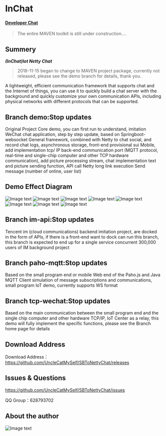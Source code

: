 # InChat

#### [Developer Chat](https://gitter.im/In-Chat/Lobby)

>The entire MAVEN toolkit is still under construction.... 

## Summery

***(InChat)Iot Netty Chat***

> 2018-11-15 began to change to MAVEN project package, currently not released, please see the demo branch for details, thank you.

A lightweight, efficient communication framework that supports chat and the Internet of things, you can use it to quickly build a chat server with the background and quickly customize your own communication APIs, including physical networks with different protocols that can be supported.

## Branch demo:Stop updates

Original Project Core demo, you can first run to understand, imitation WeChat chat application, step by step update, based on Springboot-websocket General framework, combined with Netty to chat social, and record chat logs, asynchronous storage, front-end provisional sui Mobile, add implementation tcp/
IP back-end communication port (MQTT protocol, real-time and single-chip computer and other TCP hardware communication), add picture processing stream, chat implementation text and picture sending function, API call Netty long link execution Send message (number of online, user list)

## Demo Effect Diagram

![Image text](https://raw.githubusercontent.com/UncleCatMySelf/img-myself/master/img/nettychat/001%20(5).png)
![Image text](https://raw.githubusercontent.com/UncleCatMySelf/img-myself/master/img/nettychat/001%20(3).png)
![Image text](https://raw.githubusercontent.com/UncleCatMySelf/img-myself/master/img/nettychat/001%20(4).png)
![Image text](https://raw.githubusercontent.com/UncleCatMySelf/img-myself/master/img/nettychat/001%20(2).png)
![Image text](https://raw.githubusercontent.com/UncleCatMySelf/img-myself/master/img/nettychat/001%20(1).png)
![Image text](https://raw.githubusercontent.com/UncleCatMySelf/img-myself/master/img/nettychat/9.png)
![Image text](https://raw.githubusercontent.com/UncleCatMySelf/img-myself/master/img/nettychat/10.png)
![Image text](https://raw.githubusercontent.com/UncleCatMySelf/img-myself/master/img/nettychat/11.png)

## Branch im-api:Stop updates

Tencent im (cloud communications) backend imitation project, are docked in the form of APIs, if there is a front-end want to dock can run this branch, this branch is expected to end up for a single service concurrent 300,000 users of IM background project

## Branch paho-mqtt:Stop updates

Based on the small program end or mobile Web end of the Paho.js and Java MQTT Client simulation of message subscriptions and communications, small program IoT demo, currently supports WS format

## Branch tcp-wechat:Stop updates

Based on the main communication between the small program end and the single chip computer and other hardware TCP/IP, IoT Center as a relay, this demo will fully implement the specific functions, please see the Branch home page for details

## Download Address

Download Address：https://github.com/UncleCatMySelf/SBToNettyChat/releases

## Issues & Questions

https://github.com/UncleCatMySelf/SBToNettyChat/issues

QQ Group：628793702

## About the author

![Image text](https://raw.githubusercontent.com/UncleCatMySelf/img-myself/master/img/%E5%85%AC%E4%BC%97%E5%8F%B7.png)
